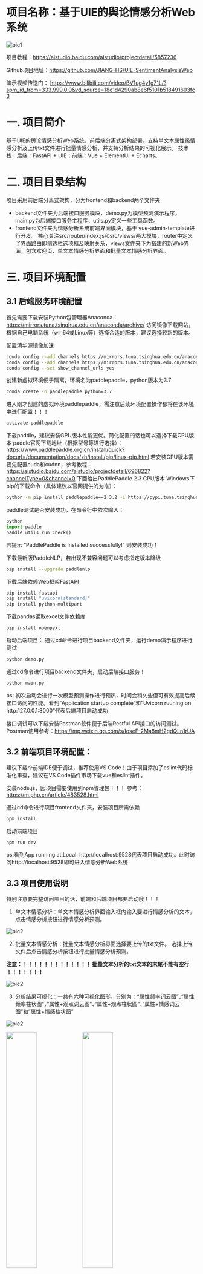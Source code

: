 # 项目名称：基于UIE的舆论情感分析Web系统

![pic1](./pic/pic1.png)

项目教程：https://aistudio.baidu.com/aistudio/projectdetail/5857236

Github项目地址：https://github.com/JIANG-HS/UIE-SentimentAnalysisWeb

演示视频传送门： https://www.bilibili.com/video/BV1ug4y1g71L/?spm_id_from=333.999.0.0&vd_source=18c1d4290ab8e6f5101b518491603fc3

# 一. 项目简介
基于UIE的舆论情感分析Web系统，前后端分离式架构部署，支持单文本属性级情感分析及上传txt文件进行批量情感分析，并支持分析结果的可视化展示。
技术栈：后端：FastAPI + UIE；前端：Vue + ElementUI + Echarts。

# 二. 项目目录结构   

项目采用前后端分离式架构，分为frontend和backend两个文件夹

* backend文件夹为后端接口服务模块，demo.py为模型预测演示程序，main.py为后端接口服务主程序，utils.py定义一些工具函数。
* frontend文件夹为情感分析系统前端界面模块，基于 vue-admin-template进行开发。 核心关注src/router/index.js和src/views/两大模块，router中定义了界面路由即侧边栏选项框及映射关系，views文件夹下为搭建的新Web界面，包含欢迎页、单文本情感分析界面和批量文本情感分析界面。

# 三. 项目环境配置
## 3.1 后端服务环境配置

首先需要下载安装Python包管理器Anaconda：https://mirrors.tuna.tsinghua.edu.cn/anaconda/archive/
访问镜像下载网站，根据自己电脑系统（win64或Linux等）选择合适的版本，建议选择较新的版本。

配置清华源镜像加速

```bash
conda config --add channels https://mirrors.tuna.tsinghua.edu.cn/anaconda/pkgs/free/
conda config --add channels https://mirrors.tuna.tsinghua.edu.cn/anaconda/pkgs/main/
conda config --set show_channel_urls yes
```

创建新虚拟环境便于隔离，环境名为paddlepaddle，python版本为3.7

```bash
conda create -n paddlepaddle python=3.7
```

进入刚才创建的虚拟环境paddlepaddle，需注意后续环境配置操作都将在该环境中进行配置！！！

```bash
activate paddlepaddle
```

下载paddle，建议安装GPU版本性能更优。简化配置的话也可以选择下载CPU版本
paddle官网下载地址（根据型号等进行选择）：
https://www.paddlepaddle.org.cn/install/quick?docurl=/documentation/docs/zh/install/pip/linux-pip.html
若安装GPU版本需要先配置cuda和cudnn，参考教程：
https://aistudio.baidu.com/aistudio/projectdetail/696822?channelType=0&channel=0
下面给出PaddlePaddle 2.3 CPU版本 Windows下pip的下载命令（具体建议以官网提供的为准）：

```bash
python -m pip install paddlepaddle==2.3.2 -i https://pypi.tuna.tsinghua.edu.cn/simple
```

paddle测试是否安装成功，在命令行中依次输入：

```python
python
import paddle
paddle.utils.run_check()
```

若提示 “PaddlePaddle is installed successfully!” 则安装成功！

下载最新版PaddleNLP，若出现不兼容问题可以考虑指定版本降级

```bash
pip install --upgrade paddlenlp
```

下载后端依赖Web框架FastAPI

```bash
pip install fastapi
pip install "uvicorn[standard]"
pip install python-multipart
```

下载pandas读取excel文件依赖库
```bash
pip install openpyxl
```

启动后端项目：
通过cd命令进行项目backend文件夹，运行demo演示程序进行测试
```bash
python demo.py
```

通过cd命令进行项目backend文件夹，启动后端接口服务！
```bash
python main.py
```
ps:  初次启动会进行一次模型预测操作进行预热，时间会稍久些但可有效提高后续接口访问的性能。看到“Application startup complete”和“Uvicorn ruuning on http:127.0.0.1:8000”代表后端项目启动成功

接口调试可以下载安装Postman软件便于后端Restful API接口的访问测试。
Postman使用参考：https://mp.weixin.qq.com/s/IoseF-2Ma8mH2gdQLn1rUA

## 3.2  前端项目环境配置：

建议下载个前端IDE便于调试，推荐使用VS Code！由于项目添加了eslint代码标准化审查，建议在VS Code插件市场下载vue和eslint插件。

安装node.js，因项目需要使用到npm管理包！！！
参考：https://m.php.cn/article/483528.html

通过cd命令进行项目frontend文件夹，安装项目所需依赖
```bash
npm install
```

启动前端项目
```bash
npm run dev
```
ps:看到App running at:Local: http://localhost:9528代表项目启动成功。此时访问http://localhost:9528即可进入情感分析Web系统

## 3.3 项目使用说明

特别注意要完整访问项目的话，前端和后端项目都要启动哦！！！

1. 单文本情感分析：单文本情感分析界面输入框内输入要进行情感分析的文本，点击情感分析按钮进行情感分析预测。

  ![pic2](./pic/pic2.png)

2. 批量文本情感分析：批量文本情感分析界面选择要上传的txt文件。 选择上传文件后点击情感分析按钮进行批量情感分析预测。

  **注意：！！！！！！！！！！！！！ 批量文本分析的txt文本的末尾不能有空行 ！！！！！！！**

  ![pic2](./pic/pic3.png)

3. 分析结果可视化：一共有六种可视化图形，分别为：“属性频率词云图”、”属性频率柱状图”、”属性+观点词云图”、”属性+观点柱状图”、”属性+情感词云图”和”属性+情感柱状图”

  ![pic2](./pic/pic4.png)

  <img src="./pic/pic5.png" style="width:40%;" /><img src="./pic/pic6.png" style="width:40%;" />

  <img src="./pic/pic7.png" style="width:40%;" /><img src="./pic/pic8.png" style="width:40%;" />

  <img src="./pic/pic9.png" style="width:40%;" /><img src="./pic/pic10.png" style="width:40%;" />   

# 四.参考学习资料：

1. FastAPI官方文档：https://fastapi.tiangolo.com/zh/
2. Postman使用教程：https://mp.weixin.qq.com/s/IoseF-2Ma8mH2gdQLn1rUA
3. Vue官方文档：https://v3.cn.vuejs.org/
4. ElementUI文档：https://v3.cn.vuejs.org/
5. vue-admin-template：https://github.com/PanJiaChen/vue-admin-template
6. ECharts：https://echarts.apache.org/zh/index.html

# 五.项目反馈：
项目运行过程中遇到问题欢迎在项目评论区（https://aistudio.baidu.com/aistudio/projectdetail/5857236）留言反馈。

联系作者： 若遇到较难解决问题可以添加qq：1090272686联系作者，注意提供完整报错信息和截图便于定位和解决问题。



参考项目： 
1. [基于PaddleNLP的属性级情感分析Web系统](https://aistudio.baidu.com/aistudio/projectdetail/5060618)
2. [基于UIE的情感分析技术开源，小样本能力强悍！助力评论洞察与舆情分析](https://aistudio.baidu.com/aistudio/projectdetail/5318177)



